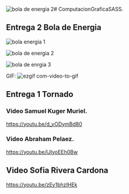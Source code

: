 ![bola de energia 2](https://github.com/SKuger57/ComputacionGraficaSASS/assets/78061780/7b9637e3-36c5-4f58-9585-7642546a8436)# ComputacionGraficaSASS.

## Entrega 2 Bola de Energia


![bola energia 1](https://github.com/SKuger57/ComputacionGraficaSASS/assets/78061780/785f2936-e61d-4ed9-bc90-7d5a282c48a2)


![bola de energia 2](https://github.com/SKuger57/ComputacionGraficaSASS/assets/78061780/7740a539-bbdc-47a1-9f67-577228aa9b9b)


![bola de enrgia 3](https://github.com/SKuger57/ComputacionGraficaSASS/assets/78061780/ad5e8161-b51d-4ef5-9df4-afa243eccac4)

GIF:
![ezgif com-video-to-gif](https://github.com/SKuger57/ComputacionGraficaSASS/assets/78061780/adf0db37-9ff5-4e0a-a84a-026eb225eb85)



## Entrega 1 Tornado


### Video Samuel Kuger Muriel.
https://youtu.be/d_vODymBd80

### Video Abraham Pelaez.
https://youtu.be/lJIyoEEh0Bw

## Video Sofia Rivera Cardona
https://youtu.be/zEy1bhzIHEk
